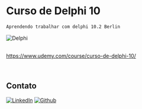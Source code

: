 # Curso de Delphi 10

```sh
Aprendendo trabalhar com delphi 10.2 Berlin
```

<div align="left">
    <img src="https://img.shields.io/badge/-Delphi-red?style=for-the-badge" alt="Delphi">
</div>

<br />

https://www.udemy.com/course/curso-de-delphi-10/

<br />

## Contato

[![LinkedIn][linkedin-shield]][linkedin-url]
[![Github][github-shield]][github-url]

[linkedin-shield]: https://img.shields.io/badge/-LinkedIn-white.svg?logo=linkedin&colorB=0077B5&logoColor=white
[linkedin-url]: https://www.linkedin.com/in/alvaro-andrade-48596b117/
[github-shield]: https://img.shields.io/badge/-Github-black.svg?logo=github&colorB=181717&logoColor=white
[github-url]: https://github.com/alvarosantosph

